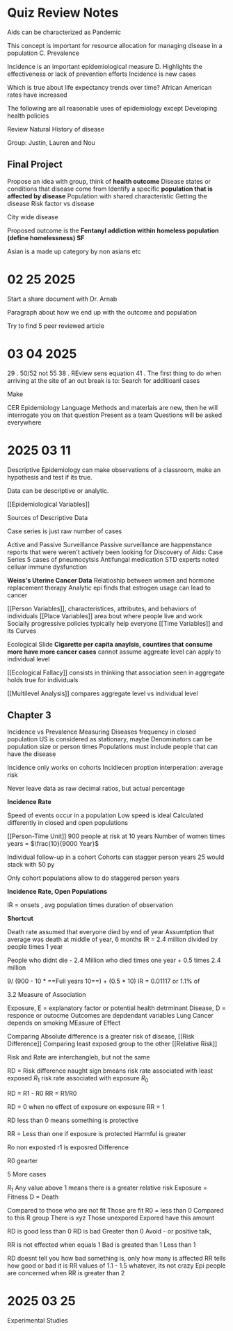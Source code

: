 # Quiz Review Notes

Aids can be characterized as 
	Pandemic

This concept is important for resource allocation for managing disease in a population
	C. Prevalence

Incidence is an important epidemiological measure
	D. Highlights the effectiveness or lack of prevention efforts
	Incidence is new cases

Which is true about life expectancy trends over time?
	African American rates have increased

The following are all reasonable uses of epidemiology except
	Developing health policies

Review Natural History of disease

Group: Justin, Lauren and Nou

## Final Project

Propose an idea with group, think of **health outcome**
Disease states or conditions that disease come from
Identify a specific **population that is affected by disease** 
	Population with shared characteristic
Getting the disease
Risk factor vs disease

City wide disease


Proposed outcome is the **Fentanyl addiction within homeless population (define homelessness) SF**

Asian is a made up category by non asians etc

# 02 25 2025

Start a share document with Dr. Arnab

Paragraph about how we end up with the outcome and population

Try to find 5 peer reviewed article 

# 03 04 2025

29 . 50/52 not 55
38 . REview sens equation 
41 . The first thing to do when arriving at the site of an out break is to:
Search for additioanl cases


Make

CER
Epidemiology Language
Methods and materlais are new, then he will interrogate you on that question
Present as a team
Questions will be asked everywhere

# 2025 03 11

Descriptive Epidemiology can make observations of a classroom, make an hypothesis and test if its true.

Data can be descriptive or analytic.

[[Epidemiological Variables]] 

Sources of Descriptive Data

Case series is just raw number of cases

Active and Passive Surveillance
Passive surveillance are happenstance reports that were weren't actively been looking for
Discovery of Aids: Case Series
5 cases of pneumocytsis
Antifungal medication
STD experts noted celluar immune dysfunction

**Weiss's Uterine Cancer Data**
Relatioship between women and hormone replacement therapy
Analytic epi finds that estrogen usage can lead to cancer

[[Person Variables]], characteristices, attributes, and behaviors of individuals
[[Place Variables]] area bout where people live and work
Socially progressive policies typically help everyone
[[Time Variables]] and its Curves

Ecological Slide
**Cigarette per capita anaylsis, countires that consume more have more cancer cases**
	cannot assume aggreate level can apply to individual level

[[Ecological Fallacy]] consists in thinking that association seen in aggregate holds true for individuals

[[Multilevel Analysis]] compares aggregate level vs individual level

## Chapter 3

Incidence vs Prevalence
Measuring Diseases frequency in closed population
US is considered as stationary, maybe
Denominators can be population size or person times
Populations must include people that can have the disease

Incidence only works on cohorts
Incidiecen proption interperation: average risk

Never leave data as raw decimal ratios, but actual percentage

**Incidence Rate**

Speed of events occur in a population
Low speed is ideal
Calculated differently in closed and open populations

[[Person-Time Unit]]
900 people at risk at 10 years
Number of women times years = 
$\frac{10}{9000 Year}$

Individual follow-up in a cohort
Cohorts can stagger person years
25 would stack with 50 py

Only cohort populations allow to do staggered person years

**Incidence Rate, Open Populations**

IR = onsets , avg population times duration of observation

**Shortcut**

Death rate assumed that everyone died by end of year
Assumtption that average was death at middle of year, 6 months
IR = 2.4 million divided by people times 1 year

People who didnt die - 2.4 Million who died times one year + 0.5 times 2.4 million

9/
(900 - 10 \* ==Full years 10==) + (0.5 \* 10)
IR = 0.01117
or 1.1% of 

3.2 Measure of Association

Exposure, E = explanatory factor or potential health detrminant
Disease, D = responce or outocme
Outcomes are depdendant variables
Lung Cancer depends on smoking
MEasure of Effect

Comparing 
Absolute difference is a greater risk of disease, [[Risk Difference]]
Comparing least exposed group to the other
[[Relative Risk]] 

Risk and Rate are interchangleb, but not the same 

RD = Risk difference 
naught sign bmeans risk rate associated with least exposed
$R_{1}$ risk rate associated with exposure
$R_{0}$

RD = R1 - R0
RR = R1/R0

RD = 0 when no effect of exposure on exposure
RR = 1

RD less than 0 means something is protective

RR = Less than one if exposure is protected
Harmful is greater 

Ro non exposted
r1 is exposred
Difference 

R0 gearter

5 More cases

$R_{1}$ Any value above 1 means there is a greater relative risk
Exposure = Fitness
D = Death

Compared to those who are not fit
Those are fit 
R0 = less than 0
Compared to this R group
There is xyz
Those unexpored
Expored have this amount

RD is good less than 0
RD is bad Greater than 0
Avoid - or positive talk,

RR is not effected when equals 1
Bad is greated than 1
Less than 1 

RD doesnt tell you how bad something is, only how many is affected
RR tells how good or bad it is 
RR values of 1.1 - 1.5 whatever, its not crazy
Epi people are concerned when RR is greater than 2

# 2025 03 25

Experimental Studies
